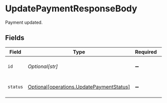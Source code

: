 # UpdatePaymentResponseBody

Payment updated.


## Fields

| Field                                                                                      | Type                                                                                       | Required                                                                                   | Description                                                                                |
| ------------------------------------------------------------------------------------------ | ------------------------------------------------------------------------------------------ | ------------------------------------------------------------------------------------------ | ------------------------------------------------------------------------------------------ |
| `id`                                                                                       | *Optional[str]*                                                                            | :heavy_minus_sign:                                                                         | The ID for a Payment Attempt                                                               |
| `status`                                                                                   | [Optional[operations.UpdatePaymentStatus]](../../models/operations/updatepaymentstatus.md) | :heavy_minus_sign:                                                                         | The current payment status.                                                                |